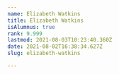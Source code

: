 ```yaml
---
name: Elizabeth Watkins
title: Elizabeth Watkins
isAlumnus: true
rank: 9.999
lastmod: 2021-08-03T10:23:40.360Z
date: 2021-08-02T16:38:34.627Z
slug: elizabeth-watkins

---
```

